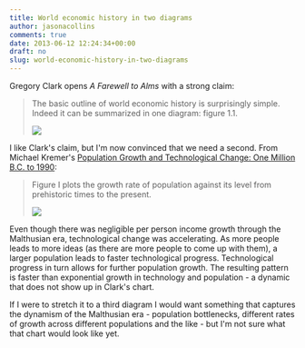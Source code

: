 ```yaml
---
title: World economic history in two diagrams
author: jasonacollins
comments: true
date: 2013-06-12 12:24:34+00:00
draft: no
slug: world-economic-history-in-two-diagrams
---
```


Gregory Clark opens *A Farewell to Alms* with a strong claim:

>The basic outline of world economic history is surprisingly simple. Indeed it can be summarized in one diagram: figure 1.1.
>
>![](/img/clark-2007-figure-1-1.jpg)

I like Clark's claim, but I'm now convinced that we need a second. From Michael Kremer's [Population Growth and Technological Change: One Million B.C. to 1990](https://jasoncollins.blog/more-people-more-ideas-in-the-long-run/):

>Figure I plots the growth rate of population against its level from prehistoric times to the present.
>
>![](/img/kremer-1993-population-growth.png)

Even though there was negligible per person income growth through the Malthusian era, technological change was accelerating. As more people leads to more ideas (as there are more people to come up with them), a larger population leads to faster technological progress. Technological progress in turn allows for further population growth. The resulting pattern is faster than exponential growth in technology and population - a dynamic that does not show up in Clark's chart.

If I were to stretch it to a third diagram I would want something that captures the dynamism of the Malthusian era - population bottlenecks, different rates of growth across different populations and the like - but I'm not sure what that chart would look like yet.
